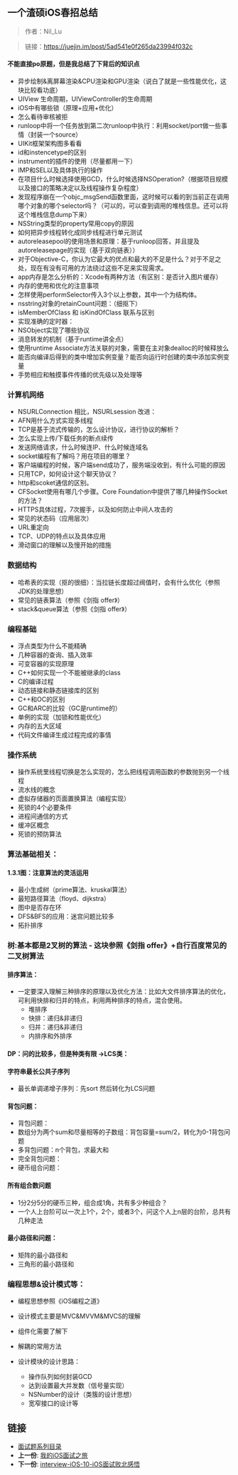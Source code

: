 ## 一个渣硕iOS春招总结 

> 作者：Nil_Lu

> 链接：https://juejin.im/post/5ad541e0f265da23994f032c

#### 不能直接po原题，但是我总结了下背后的知识点

* 异步绘制&离屏幕渲染&CPU渲染和GPU渲染（说白了就是一些性能优化，这块比较看功底）
* UIView 生命周期，UIViewController的生命周期
* iOS中有哪些锁（原理+应用+优化）
* 怎么看待审核被拒
* runloop中将一个任务放到第二次runloop中执行：利用socket/port做一些事情（封装一个source）
* UIKit框架架构图多看看
* id和instencetype的区别
* instrument的插件的使用（尽量都用一下）
* IMP和SEL以及具体执行的操作
* 在项目什么时候选择使用GCD，什么时候选择NSOperation?（根据项目规模以及接口的策略决定以及线程操作复杂程度）
* 发现程序崩在一个objc_msgSend函数里面，这时候可以看的到当前正在调用哪个对象的哪个selector吗？（可以的，可以查到调用的堆栈信息。还可以将这个堆栈信息dump下来）
* NSString类型的property常用copy的原因
* 如何把异步线程转化成同步线程进行单元测试
* autoreleasepool的使用场景和原理：基于runloop回答，并且提及autoreleasepage的实现（基于双向链表））
* 对于Objective-C，你认为它最大的优点和最大的不足是什么？对于不足之处，现在有没有可用的方法绕过这些不足来实现需求。
* app内存是怎么分析的：Xcode有两种方法（有区别：是否计入图片缓存）
* 内存的使用和优化的注意事项
* 怎样使用performSelector传入3个以上参数，其中一个为结构体。
* nsstring对象的retainCount问题：（细抠下）
* isMemberOfClass 和 isKindOfClass 联系与区别
* 实现准确的定时器：
* NSObject实现了哪些协议
* 消息转发的机制（基于runtime讲全点）
* 使用runtime Associate方法关联的对象，需要在主对象dealloc的时候释放么
* 能否向编译后得到的类中增加实例变量？能否向运行时创建的类中添加实例变量
* 手势相应和触摸事件传播的优先级以及处理等


### 计算机网络
* NSURLConnection 相比，NSURLsession 改进：
* AFN用什么方式实现多线程
* TCP是基于流式传输的，怎么设计协议，进行协议的解析？
* 怎么实现上传/下载任务的断点续传
* 发送网络请求，什么时候连IP、什么时候连域名
* socket编程有了解吗？用在项目的哪里？
* 客户端编程的时候，客户端send成功了，服务端没收到，有什么可能的原因
* 只用TCP，如何设计这个聊天协议？
* http和scoket通信的区别。
* CFSocket使用有哪几个步骤。Core Foundation中提供了哪几种操作Socket的方法？
* HTTPS具体过程，7次握手，以及如何防止中间人攻击的
* 常见的状态码（应用层次）
* URL重定向
* TCP、UDP的特点以及具体应用
* 滑动窗口的理解以及慢开始的措施


### 数据结构
* 哈希表的实现（抠的很细）：当拉链长度超过阀值时，会有什么优化（参照JDK的处理思想）
* 常见的链表算法（参照《剑指 offer》）
* stack&queue算法（参照《剑指 offer》）


### 编程基础
* 浮点类型为什么不能精确
* 几种容器的查询、插入效率
* 可变容器的实现原理
* C++如何实现一个不能被继承的class
* C的编译过程
* 动态链接和静态链接库的区别
* C++和OC的区别
* GC和ARC的比较（GC是runtime的）
* 单例的实现（加锁和性能优化）
* 内存的五大区域
* 代码文件编译生成过程完成的事情

### 操作系统
* 操作系统里线程切换是怎么实现的，怎么把线程调用函数的参数抛到另一个线程
* 流水线的概念
* 虚拟存储器的页面置换算法（编程实现）
* 死锁的4个必要条件
* 进程间通信的方式
* 缓冲区概念
* 死锁的预防算法


### 算法基础相关：
#### 1.3.1图：注意算法的灵活运用

* 最小生成树（prime算法、kruskal算法）
* 最短路径算法（floyd、dijkstra）
* 图中是否存在环
* DFS&BFS的应用：迷宫问题比较多
* 拓扑排序

### 树:基本都是2叉树的算法 - 这块参照《剑指 offer》+自行百度常见的二叉树算法
####  排序算法：
- 一定要深入理解三种排序的原理以及优化方法：比如大文件排序算法的优化，可利用快排和归并的特点，利用两种排序的特点，混合使用。
	* 堆排序
	* 快排：递归&非递归
	* 归并：递归&非递归
	* 内排序和外排序

#### DP：问的比较多，但是种类有限 ->LCS类：

#### 字符串最长公共子序列
- 最长单调递增子序列：先sort 然后转化为LCS问题

#### 背包问题：
* 背包问题：
* 数组分为两个sum和尽量相等的子数组：背包容量=sum/2，转化为0-1背包问题
* 多背包问题：n个背包，求最大和
* 完全背包问题：
* 硬币组合问题：

#### 所有组合数问题

- 1分2分5分的硬币三种，组合成1角，共有多少种组合？
- 一个人上台阶可以一次上1个，2个，或者3个，问这个人上n层的台阶，总共有几种走法


#### 最小路径和问题：

* 矩阵的最小路径和
* 三角形的最小路径和

### 编程思想&设计模式等：

* 编程思想参照《iOS编程之道》
* 设计模式主要是MVC&MVVM&MVCS的理解
* 组件化需要了解下
* 解耦的常用方法
* 设计模块的设计思路：

	- 操作队列如何封装GCD
	- 达到设置最大并发数（信号量实现）
	- NSNumber的设计（类簇的设计思想）
	- 宽窄接口的设计等

## 链接

- [面试题系列目录](../README.md)
- **上一份**: [我的iOS面试之旅](interview-iOS-8-我的iOS面试之旅.md)
- **下一份**: [interview-iOS-10-iOS面试败北感悟](interview-iOS-10-iOS面试败北感悟.md)